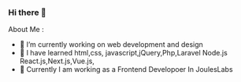 ### Hi there 👋

About Me :

- 🔭 I’m currently working on web development and design
- 🌱 I have learned html,css, javascript,jQuery,Php,Laravel Node.js React.js,Next.js,Vue.js,
- 👯 Currently I am working as a Frontend Developoer In JoulesLabs




